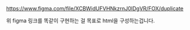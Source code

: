 https://www.figma.com/file/XCBWidUFVHNkzrnJ0lDgVR/FOX/duplicate

위 figma 링크를 똑같이 구현하는 걸 목표로 html을 구성하는겁니다.
